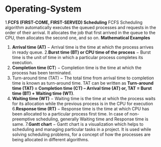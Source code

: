 # Operating-System
1.**FCFS (FIRST-COME, FIRST-SERVED) Scheduling**
FCFS Scheduling algorithm automatically executes the queued processes and requests in the order of their arrival. It allocates the job that first arrived in the queue to the CPU, then allocates the second one, and so on.
**Mathematical Examples**
1. **Arrival time (AT)** − Arrival time is the time at which the process arrives in ready queue. 
2.**Burst time (BT) or CPU time of the process** − Burst time is the unit of time in which a particular process completes its execution.
3. **Completion time (CT**) − Completion time is the time at which the process has been terminated.
4. Turn-around time (TAT) − The total time from arrival time to completion time is known as turn-around time. TAT can be written as **Turn-around time (TAT) = Completion time (CT) – Arrival time (AT) or, TAT = Burst time (BT) + Waiting time (WT)**.
5. **Waiting time (WT)** − Waiting time is the time at which the process waits for its allocation while the previous process is in the CPU for execution
6.**Response time (RT)** − Response time is the time at which CPU has been allocated to a particular process first time.
In case of non-preemptive scheduling, generally Waiting time and Response time is same.
7.**Gantt chart** − Gantt chart is a visualization which helps to scheduling and managing particular tasks in a project. It is used while solving scheduling problems, for a concept of how the processes are being allocated in different algorithms.
